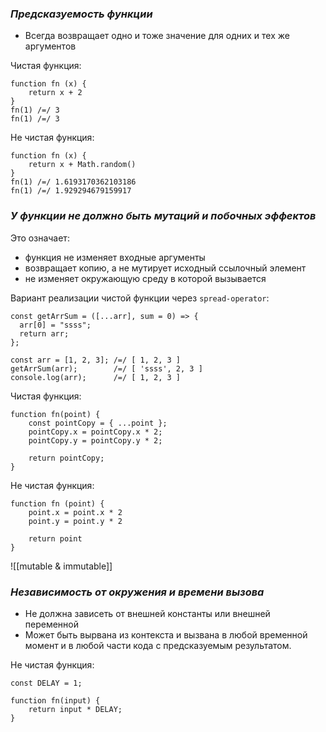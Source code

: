 ### _Предсказуемость функции_

- Всегда возвращает одно и тоже значение для одних и тех же аргументов

Чистая функция:

```
function fn (x) {
	return x + 2
}
fn(1) /=/ 3
fn(1) /=/ 3
```

Не чистая функция:

```
function fn (x) {
	return x + Math.random()
}
fn(1) /=/ 1.6193170362103186
fn(1) /=/ 1.929294679159917
```

### _У функции не должно быть мутаций и побочных эффектов_

Это означает:

- функция не изменяет входные аргументы
- возвращает копию, а не мутирует исходный ссылочный элемент
- не изменяет окружающую среду в которой вызывается

Вариант реализации чистой функции через `spread-operator`:

```
const getArrSum = ([...arr], sum = 0) => {
  arr[0] = "ssss";
  return arr;
};

const arr = [1, 2, 3]; /=/ [ 1, 2, 3 ]
getArrSum(arr);        /=/ [ 'ssss', 2, 3 ]
console.log(arr);      /=/ [ 1, 2, 3 ]
```

Чистая функция:

```
function fn(point) {
	const pointCopy = { ...point };
	pointCopy.x = pointCopy.x * 2;
	pointCopy.y = pointCopy.y * 2;

	return pointCopy;
}
```

Не чистая функция:

```
function fn (point) {
	point.x = point.x * 2
	point.y = point.y * 2

	return point
}
```

![[mutable & immutable]]

### _Независимость от окружения и времени вызова_

- Не должна зависеть от внешней константы или внешней переменной
- Может быть вырвана из контекста и вызвана в любой временной момент и в любой части кода с предсказуемым результатом.

Не чистая функция:

```
const DELAY = 1;

function fn(input) {
	return input * DELAY;
}
```
